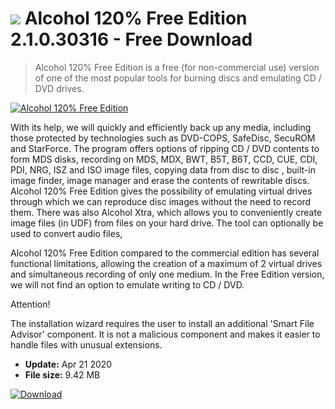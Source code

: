 # ![](https://cdn.softexe.net/static/icon/3/alcohol-120-free-edition-9741.png) Alcohol 120% Free Edition 2.1.0.30316 - Free Download

> Alcohol 120% Free Edition is a free (for non-commercial use) version of one of the most popular tools for burning discs and emulating CD / DVD drives.

[![Alcohol 120% Free Edition](https://gallery.dpcdn.pl/imgc/Tools/48320/g_-_420x350_1.5_-_x20140311130847_0.png)](https://softexe.net/win/system/cd-dvd/alcohol-120-free-edition:agdp.html)

With its help, we will quickly and efficiently back up any media, including those protected by technologies such as DVD-COPS, SafeDisc, SecuROM and StarForce. The program offers options of ripping CD / DVD contents to form MDS disks, recording on MDS, MDX, BWT, B5T, B6T, CCD, CUE, CDI, PDI, NRG, ISZ and ISO image files, copying data from disc to disc , built-in image finder, image manager and erase the contents of rewritable discs. Alcohol 120% Free Edition gives the possibility of emulating virtual drives through which we can reproduce disc images without the need to record them. There was also Alcohol Xtra, which allows you to conveniently create image files (in UDF) from files on your hard drive. The tool can optionally be used to convert audio files,
 
 Alcohol 120% Free Edition compared to the commercial edition has several functional limitations, allowing the creation of a maximum of 2 virtual drives and simultaneous recording of only one medium. In the Free Edition version, we will not find an option to emulate writing to CD / DVD.
 
 Attention!
 
 The installation wizard requires the user to install an additional 'Smart File Advisor' component. It is not a malicious component and makes it easier to handle files with unusual extensions.


- **Update:** Apr 21 2020
- **File size:** 9.42 MB

[![Download](https://cdn.softexe.net/static/img/download.png)](https://softexe.net/win/system/cd-dvd/alcohol-120-free-edition:agdp.html)

